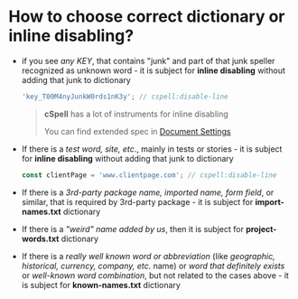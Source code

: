 # How to choose correct dictionary or inline disabling?

- if you see _any KEY_, that contains "junk" and part of that junk
  speller recognized as unknown word - it is subject for **inline disabling**
  without adding that junk to dictionary

  ```js
  'key_T00M4nyJunkW0rds1nK3y'; // cspell:disable-line
  ```

  > **cSpell** has a lot of instruments for inline disabling
  >
  > You can find extended spec in [Document Settings](https://cspell.org/configuration/document-settings/)

- If there is a _test word, site, etc_., mainly in tests or stories -
  it is subject for **inline disabling** without adding that junk to dictionary
  ```js
  const clientPage = 'www.clientpage.com'; // cspell:disable-line
  ```
- If there is a _3rd-party package name, imported name, form field_,
  or similar, that is required by 3rd-party package -
  it is subject for **import-names.txt** dictionary

- If there is a _"weird" name added by us_,
  then it is subject for **project-words.txt** dictionary

- If there is a _really well known word or abbreviation_ (like
  _geographic, historical, currency, company, etc._ name) or
  _word that definitely exists_ or _well-known word combination_,
  but not related to the cases above -
  it is subject for **known-names.txt** dictionary
